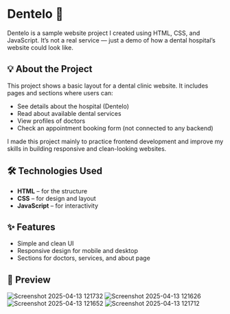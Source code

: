 # Dentelo 🦷

Dentelo is a sample website project I created using HTML, CSS, and JavaScript. It’s not a real service — just a demo of how a dental hospital’s website could look like.

## 💡 About the Project

This project shows a basic layout for a dental clinic website. It includes pages and sections where users can:

- See details about the hospital (Dentelo)
- Read about available dental services
- View profiles of doctors
- Check an appointment booking form (not connected to any backend)

I made this project mainly to practice frontend development and improve my skills in building responsive and clean-looking websites.

## 🛠️ Technologies Used

- **HTML** – for the structure  
- **CSS** – for design and layout  
- **JavaScript** – for interactivity

## ✨ Features

- Simple and clean UI  
- Responsive design for mobile and desktop  
- Sections for doctors, services, and about page

## 📸 Preview

![Screenshot 2025-04-13 121732](https://github.com/user-attachments/assets/f19cdaed-3a9d-4e0d-b0d0-da45854bb51a)
![Screenshot 2025-04-13 121626](https://github.com/user-attachments/assets/5d353628-a871-4f96-ae09-5af8da65cce5)
![Screenshot 2025-04-13 121652](https://github.com/user-attachments/assets/37174421-5f96-4764-8419-700b301727a8)
![Screenshot 2025-04-13 121712](https://github.com/user-attachments/assets/af01ea37-0345-4668-a767-cfdcf05b4879)
